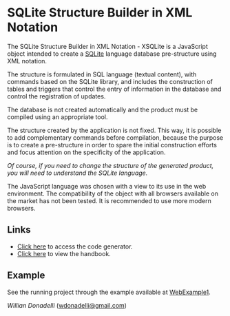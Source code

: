# SQLite Structure Builder in XML Notation

The SQLite Structure Builder in XML Notation - XSQLite is a JavaScript object intended to create a [SQLite](https://www.sqlite.org/index.html) language database pre-structure using XML notation.

The structure is formulated in SQL language (textual content), with commands based on the SQLite library, and includes the construction of tables and triggers that control the entry of information in the database and control the registration of updates.

The database is not created automatically and the product must be compiled using an appropriate tool.

The structure created by the application is not fixed. This way, it is possible to add complementary commands before compilation, because the purpose is to create a pre-structure in order to spare the initial construction efforts and focus attention on the specificity of the application.

_Of course, if you need to change the structure of the generated product, you will need to understand the SQLite language._

The JavaScript language was chosen with a view to its use in the web environment. The compatibility of the object with all browsers available on the market has not been tested. It is recommended to use more modern browsers.

## Links

- [Click here](https://wdonadelli.github.io/XSQLite/XSQLite.html) to access the code generator.
- [Click here](https://wdonadelli.github.io/XSQLite/) to view the handbook.

## Example

See the running project through the example available at [WebExample1](https://github.com/wdonadelli/WebExample1).

_Willian Donadelli_ (<wdonadelli@gmail.com>)
